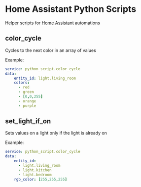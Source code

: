 # Home Assistant Python Scripts
Helper scripts for [Home Assistant](https://www.home-assistant.io/) automations

## color_cycle
Cycles to the next color in an array of values

Example:
```yaml
service: python_script.color_cycle
data:
	entity_id: light.living_room
	colors:
	  - red
	  - green
	  - [0,0,255]
	  - orange
	  - purple
```

## set_light_if_on
Sets values on a light only if the light is already on

Example:
```yaml
service: python_script.color_cycle
data:
	entity_id:
	  - light.living_room
	  - light.kitchen
	  - light.bedroom
	rgb_color: [255,255,255]
```
